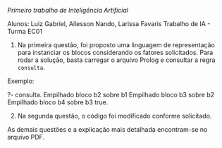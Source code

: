 *Primeiro trabalho de Inteligência Artificial*

Alunos: Luiz Gabriel, Ailesson Nando, Larissa Favaris
Trabalho de IA - Turma EC01

1) Na primeira questão, foi proposto uma linguagem de representação para 
instanciar os blocos considerando os fatores solicitados. Para rodar a solução, 
basta carregar o arquivo Prolog e consultar a regra `consulta`.

Exemplo:

?- consulta. 
Empilhado bloco b2 sobre b1 
Empilhado bloco b3 sobre b2 
Empilhado bloco b4 sobre b3 
true.

2) Na segunda questão, o código foi modificado conforme solicitado. 

As demais questões e a explicação mais detalhada encontram-se no arquivo PDF.
